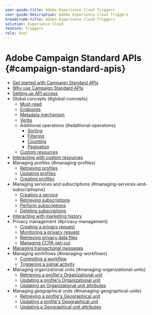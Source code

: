 ```yaml
---
user-guide-title: Adobe Experience Cloud Triggers
user-guide-description: Adobe Experience Cloud Triggers
breadcrumb-title: Adobe Experience Cloud Triggers
solution: Experience Cloud
feature: Triggers
role: User
---
```

# Adobe Campaign Standard APIs {#campaign-standard-apis}

+ [Get started with Campaign Standard APIs](get-started-apis.md)
+ [Why use Campaign Standard APIs](why-using-campaign-standard-apis.md)
+ [Setting up API access](setting-up-api-access.md)
+ Global concepts {#global-concepts}
    + [Must-read](must-read.md)
    + [Endpoints](endpoints.md)
    + [Metadata mechanism](metadata-mechanism.md)
    + [Verbs](verbs.md)
    + Additional operations {#additional-operations}
        + [Sorting](sorting.md)
        + [Filtering](filtering.md)
        + [Counting](counting.md)
        + [Pagination](pagination.md)
    + [Custom resources](custom-resources.md)
+ [Interacting with custom resources](interacting-with-custom-resources.md)  
+ Managing profiles {#managing-profiles}
    + [Retrieving profiles](retrieving-profiles.md)
    + [Updating profiles](updating-profiles.md)
    + [Creating profiles](creating-profiles-api.md)
+ Managing services and subscriptions {#managing-services-and-subscriptiopns}
    + [Creating a service](creating-a-service.md)
    + [Retrieving subscriptions](retrieving-subscriptions.md)
    + [Perform subscriptions](perform-subscriptions.md)
    + [Deleting subscriptions](deleting-subscriptions.md)
+ [Interacting with marketing history](interacting-with-marketing-history.md)  
+ Privacy management {#privacy-management}
    + [Creating a privacy request](creating-a-privacy-request.md)
    + [Monitoring a privacy request](monitoring-a-privacy-request.md)
    + [Retrieving privacy data files](retrieving-privacy-data-files.md)
    + [Managing CCPA opt-out](managing-ccpa-opt-out.md)
+ [Managing transactional messages](managing-transactional-messages.md)
+ Managing workflows {#managing-workflows}
    + [Controlling a workflow](controlling-a-workflow.md)
    + [Triggering a signal activity](triggering-a-signal-activity.md)
+ Managing organizational units {#managing-organizational-units}
    + [Retrieving a profile's Organizational unit](retrieving-an-organizational-unit.md)
    + [Updating a profile's Organizational unit](updating-profile-organizational-unit.md)
    + [Updating an Organizational unit attributes](updating-organizational-unit-attributes.md)  
+ Managing geographical units {#managing-geographical-units}
    + [Retrieving a profile's Geographical unit](retrieving-a-geographical-unit.md)
    + [Updating a profile's Geographical unit](updating-a-geographical-unit.md)
    + [Updating a Geographical unit attributes](updating-geographical-unit-attributes.md)  